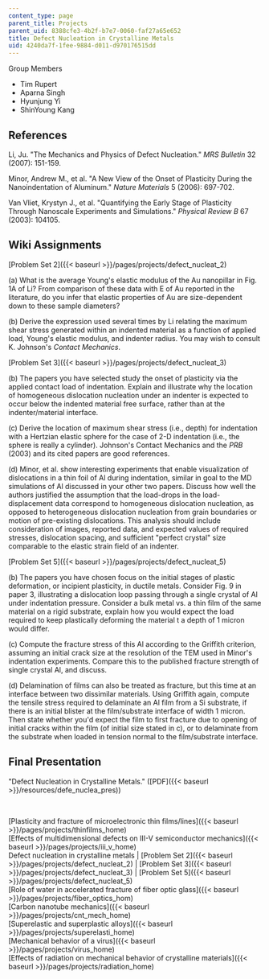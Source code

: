 ```yaml
---
content_type: page
parent_title: Projects
parent_uid: 8388cfe3-4b2f-b7e7-0060-faf27a65e652
title: Defect Nucleation in Crystalline Metals
uid: 4240da7f-1fee-9884-d011-d970176515dd
---
```


Group Members

*   Tim Rupert
*   Aparna Singh
*   Hyunjung Yi
*   ShinYoung Kang

References
----------

Li, Ju. "The Mechanics and Physics of Defect Nucleation." _MRS Bulletin_ 32 (2007): 151-159.

Minor, Andrew M., et al. "A New View of the Onset of Plasticity During the Nanoindentation of Aluminum." _Nature Materials_ 5 (2006): 697-702.

Van Vliet, Krystyn J., et al. "Quantifying the Early Stage of Plasticity Through Nanoscale Experiments and Simulations." _Physical Review B_ 67 (2003): 104105.

Wiki Assignments
----------------

[Problem Set 2]({{< baseurl >}}/pages/projects/defect_nucleat_2)

(a) What is the average Young's elastic modulus of the Au nanopillar in Fig. 1A of Li? From comparison of these data with E of Au reported in the literature, do you infer that elastic properties of Au are size-dependent down to these sample diameters?

(b) Derive the expression used several times by Li relating the maximum shear stress generated within an indented material as a function of applied load, Young's elastic modulus, and indenter radius. You may wish to consult K. Johnson's _Contact Mechanics_.

[Problem Set 3]({{< baseurl >}}/pages/projects/defect_nucleat_3)

(b) The papers you have selected study the onset of plasticity via the applied contact load of indentation. Explain and illustrate why the location of homogeneous dislocation nucleation under an indenter is expected to occur below the indented material free surface, rather than at the indenter/material interface.

(c) Derive the location of maximum shear stress (i.e., depth) for indentation with a Hertzian elastic sphere for the case of 2-D indentation (i.e., the sphere is really a cylinder). Johnson's Contact Mechanics and the _PRB_ (2003) and its cited papers are good references.

(d) Minor, et al. show interesting experiments that enable visualization of dislocations in a thin foil of Al during indentation, similar in goal to the MD simulations of Al discussed in your other two papers. Discuss how well the authors justified the assumption that the load-drops in the load-displacement data correspond to homogeneous dislocation nucleation, as opposed to heterogeneous dislocation nucleation from grain boundaries or motion of pre-existing dislocations. This analysis should include consideration of images, reported data, and expected values of required stresses, dislocation spacing, and sufficient "perfect crystal" size comparable to the elastic strain field of an indenter.

[Problem Set 5]({{< baseurl >}}/pages/projects/defect_nucleat_5)

(b) The papers you have chosen focus on the initial stages of plastic deformation, or incipient plasticity, in ductile metals. Consider Fig. 9 in paper 3, illustrating a dislocation loop passing through a single crystal of Al under indentation pressure. Consider a bulk metal vs. a thin film of the same material on a rigid substrate, explain how you would expect the load required to keep plastically deforming the material t a depth of 1 micron would differ.

(c) Compute the fracture stress of this Al according to the Griffith criterion, assuming an initial crack size at the resolution of the TEM used in Minor's indentation experiments. Compare this to the published fracture strength of single crystal Al, and discuss.

(d) Delamination of films can also be treated as fracture, but this time at an interface between two dissimilar materials. Using Griffith again, compute the tensile stress required to delaminate an Al film from a Si substrate, if there is an initial blister at the film/substrate interface of width 1 micron. Then state whether you'd expect the film to first fracture due to opening of initial cracks within the film (of initial size stated in c), or to delaminate from the substrate when loaded in tension normal to the film/substrate interface.

Final Presentation
------------------

"Defect Nucleation in Crystalline Metals." ([PDF]({{< baseurl >}}/resources/defe_nuclea_pres))

  
  
 

[Plasticity and fracture of microelectronic thin films/lines]({{< baseurl >}}/pages/projects/thinfilms_home)  
[Effects of multidimensional defects on III-V semiconductor mechanics]({{< baseurl >}}/pages/projects/iii_v_home)  
Defect nucleation in crystalline metals | [Problem Set 2]({{< baseurl >}}/pages/projects/defect_nucleat_2) | [Problem Set 3]({{< baseurl >}}/pages/projects/defect_nucleat_3) | [Problem Set 5]({{< baseurl >}}/pages/projects/defect_nucleat_5)  
[Role of water in accelerated fracture of fiber optic glass]({{< baseurl >}}/pages/projects/fiber_optics_hom)  
[Carbon nanotube mechanics]({{< baseurl >}}/pages/projects/cnt_mech_home)  
[Superelastic and superplastic alloys]({{< baseurl >}}/pages/projects/superelasti_home)  
[Mechanical behavior of a virus]({{< baseurl >}}/pages/projects/virus_home)  
[Effects of radiation on mechanical behavior of crystalline materials]({{< baseurl >}}/pages/projects/radiation_home)